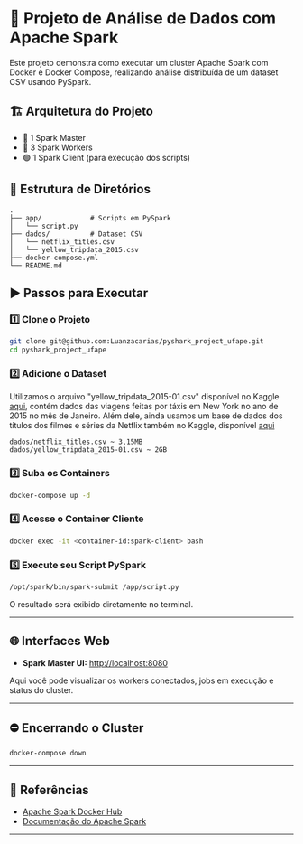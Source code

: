 
# 🚀 Projeto de Análise de Dados com Apache Spark

Este projeto demonstra como executar um cluster Apache Spark com Docker e Docker Compose, realizando análise distribuída de um dataset CSV usando PySpark.

## 🏗️ Arquitetura do Projeto

- 🔹 1 Spark Master
- 🔸 3 Spark Workers
- 🟢 1 Spark Client (para execução dos scripts)

## 📂 Estrutura de Diretórios

```
.
├── app/            # Scripts em PySpark
│   └── script.py
├── dados/          # Dataset CSV
│   └── netflix_titles.csv
│   └── yellow_tripdata_2015.csv
├── docker-compose.yml
└── README.md
```

## ▶️ Passos para Executar

### 1️⃣ Clone o Projeto

```bash
git clone git@github.com:Luanzacarias/pyshark_project_ufape.git
cd pyshark_project_ufape
```

### 2️⃣ Adicione o Dataset

Utilizamos o arquivo "yellow_tripdata_2015-01.csv" disponível no Kaggle [aqui](https://www.kaggle.com/datasets/elemento/nyc-yellow-taxi-trip-data), contém dados das viagens feitas por táxis em New York no ano de 2015 no mês de Janeiro. Além dele, ainda usamos um base de dados dos títulos dos filmes e séries da Netflix também no Kaggle, disponível [aqui](https://www.kaggle.com/datasets/shivamb/netflix-shows?resource=download)

```
dados/netflix_titles.csv ~ 3,15MB
dados/yellow_tripdata_2015-01.csv ~ 2GB
```


### 3️⃣ Suba os Containers

```bash
docker-compose up -d
```

### 4️⃣ Acesse o Container Cliente

```bash
docker exec -it <container-id:spark-client> bash
```

### 5️⃣ Execute seu Script PySpark

```bash
/opt/spark/bin/spark-submit /app/script.py
```

O resultado será exibido diretamente no terminal.

---

## 🌐 Interfaces Web

- **Spark Master UI:** [http://localhost:8080](http://localhost:8080)

Aqui você pode visualizar os workers conectados, jobs em execução e status do cluster.

---

## ⛔ Encerrando o Cluster

```bash
docker-compose down
```

---

## 🧠 Referências

- [Apache Spark Docker Hub](https://hub.docker.com/_/spark)
- [Documentação do Apache Spark](https://spark.apache.org/docs/latest/)

---
